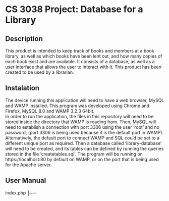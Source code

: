 # CS 3038 Project: Database for a Library 
## Description

This product is intended to keep track of books and members at a book library, as well as which books have been lent out, and how many copies of each book exist and are available. It consists of a database, as well as a user interface that allows the user to interact with it. 
This product has been created to be used by a librarian. 

## Instalation

The device running this application will need to have a web browser, MySQL and WAMP installed. This program was developed using Chrome and Firefox, MySQL 8.0 and WAMP 3.2.3 64bit.  
In order to run the application, the files in this repository will need to be stored inside the directory that WAMP is reading from. Then, MySQL will need to establish a connection with port 3306 using the user ‘root’ and no password, (port 3306 is being used because it is the default port in WAMP). Alternatively, the default port to connect WAMP and SQL could be set to a different unique port as required. Then a database called ‘library-database’ will need to be created, and its tables can be defined by running the queries stored in the file ‘createtables.sql’.
The program will be running on https://localhost:80 by default on WAMP, or on the port that is being used for the Apache server.

## User Manual 

index.php
├──
